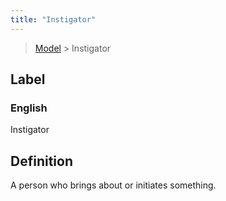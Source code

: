```yaml
---
title: "Instigator"
---
```


> [Model](../../) > Instigator

## Label

### English
Instigator


## Definition
A person who brings about or initiates something. 


    
